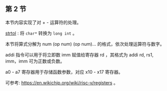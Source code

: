 ## 第 2 节

本节内容实现了对 + - 运算符的处理。

[strtol](https://cplusplus.com/reference/cstdlib/strtol/) : 将 `char*` 转换为 `long int` 。

本节将算式分解为 num (op num) (op num)... 的格式，依次处理运算符与数字。

addi 指令可以用于将立即数 imm 赋值给寄存器 rd ，其格式为 addi rd, rs1, imm，imm 可为正数或负数。

a0 - a7 寄存器用于存储函数参数，对应 x10 - x17 寄存器。

可参考: https://en.wikichip.org/wiki/risc-v/registers 。